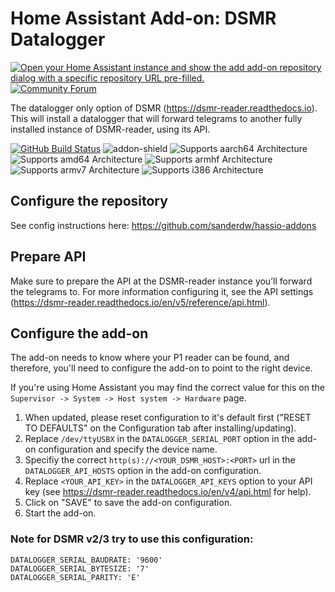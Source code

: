 # Home Assistant Add-on: DSMR Datalogger
[![Open your Home Assistant instance and show the add add-on repository dialog with a specific repository URL pre-filled.](https://my.home-assistant.io/badges/supervisor_add_addon_repository.svg)](https://my.home-assistant.io/redirect/supervisor_add_addon_repository/?repository_url=https%3A%2F%2Fgithub.com%2Fsanderdw%2Fhassio-addons)
[![Community Forum][forum-shield]][forum]

The datalogger only option of DSMR (https://dsmr-reader.readthedocs.io). This will install a datalogger that will forward telegrams to another fully installed instance of DSMR-reader, using its API.

[![GitHub Build Status](https://github.com/sanderdw/hassio-addons/workflows/DSMR%20Datalogger/badge.svg?logo=github)](https://github.com/sanderdw/hassio-addons/actions) ![addon-shield] ![Supports aarch64 Architecture][aarch64-shield] ![Supports amd64 Architecture][amd64-shield] ![Supports armhf Architecture][armhf-shield] ![Supports armv7 Architecture][armv7-shield] ![Supports i386 Architecture][i386-shield]

[addon-shield]: https://img.shields.io/badge/Addon%20Version-%201.1.0-purple.svg?style=flat-square

[aarch64-shield]: https://img.shields.io/badge/aarch64-yes-green.svg?style=flat-square
[amd64-shield]: https://img.shields.io/badge/amd64-yes-green.svg?style=flat-square
[armhf-shield]: https://img.shields.io/badge/armhf-yes-green.svg?style=flat-square
[armv7-shield]: https://img.shields.io/badge/armv7-yes-green.svg?style=flat-square
[i386-shield]: https://img.shields.io/badge/i386-yes-green.svg?style=flat-square
[forum-shield]: https://img.shields.io/badge/community-forum-brightgreen.svg?style=for-the-badge
[forum]: https://community.home-assistant.io/t/dsmr-datalogger-add-on-for-home-assistant/181123

## Configure the repository

See config instructions here: https://github.com/sanderdw/hassio-addons

## Prepare API
Make sure to prepare the API at the DSMR-reader instance you’ll forward the telegrams to. For more information configuring it, see the API settings (https://dsmr-reader.readthedocs.io/en/v5/reference/api.html).

## Configure the add-on

The add-on needs to know where your P1 reader can be found, and therefore,
you'll need to configure the add-on to point to the right device.

If you're using Home Assistant you may find the correct value for this on the
`Supervisor -> System -> Host system -> Hardware` page.

1. When updated, please reset configuration to it's default first ("RESET TO DEFAULTS" on the Configuration tab after installing/updating).
2. Replace `/dev/ttyUSBX` in the `DATALOGGER_SERIAL_PORT` option in the add-on configuration and specify
   the device name.
3. Specifiy the correct `http(s)://<YOUR_DSMR_HOST>:<PORT>` url in the `DATALOGGER_API_HOSTS` option in the add-on configuration.
4. Replace `<YOUR_API_KEY>` in the `DATALOGGER_API_KEYS` option to your API key (see https://dsmr-reader.readthedocs.io/en/v4/api.html for help).
5. Click on "SAVE" to save the add-on configuration.
6. Start the add-on.

### Note for DSMR v2/3 try to use this configuration:
```
DATALOGGER_SERIAL_BAUDRATE: '9600'
DATALOGGER_SERIAL_BYTESIZE: '7'
DATALOGGER_SERIAL_PARITY: 'E'
```